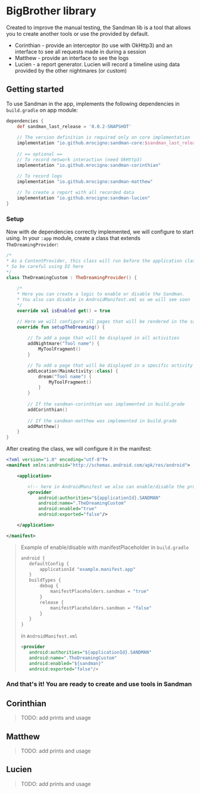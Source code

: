 # BigBrother library

Created to improve the manual testing, the Sandman lib is a tool that allows you to create another tools or use the provided by default.

* Corinthian - provide an interceptor (to use with OkHttp3) and an interface to see all requests made in during a session
* Matthew - provide an interface to see the logs
* Lucien - a report generator. Lucien will record a timeline using data provided by the other nightmares (or custom)


## Getting started

To use Sandman in the app, implements the following dependencies in `build.gradle` on app module:
```groovy
dependencies {
    def sandman_last_release = '0.0.2-SNAPSHOT'
    
    // The version definition is required only on core implementation
    implementation "io.github.mrocigno:sandman-core:$sandman_last_release"
    
    // == optional ==
    // To record network interaction (need OkHttp3)
    implementation "io.github.mrocigno:sandman-corinthian"

    // To record logs
    implementation "io.github.mrocigno:sandman-matthew"
    
    // To create a report with all recorded data
    implementation "io.github.mrocigno:sandman-lucien"
}
```

### Setup

Now with de dependencies correctly implemented, we will configure to start using.
In your `:app` module, create a class that extends `TheDreamingProvider`:
```kotlin
/*
* As a ContentProvider, this class will run before the application class
* So be careful using DI here
*/
class TheDreamingCustom : TheDreamingProvider() {
    
    /*
    * Here you can create a logic to enable or disable the Sandman.
    * You also can disable in AndroidManifest.xml as we will see soon
    */
    override val isEnabled get() = true

    // Here we will configure all pages that will be rendered in the sandman container
    override fun setupTheDreaming() {
        
        // To add a page that will be displayed in all activities
        addNightmare("Tool name") {
            MyToolFragment()
        }

        // To add a page that will be displayed in a specific activity
        addLocation(MainActivity::class) {
            dream("Tool name") {
                MyToolFragment()
            }
        }
        
        // If the sandman-corinthian was implemented in build.grade
        addCorinthian()
        
        // If the sandman-matthew was implemented in build.grade
        addMatthew()
    }
}
```

After creating the class, we will configure it in the manifest:
```xml
<?xml version="1.0" encoding="utf-8"?>
<manifest xmlns:android="http://schemas.android.com/apk/res/android">

    <application>

        <!-- here in AndroidManifest we also can enable/disable the provider using manifestPlaceholder -->
        <provider
            android:authorities="${applicationId}.SANDMAN"
            android:name=".TheDreamingCustom"
            android:enabled="true"
            android:exported="false"/>

    </application>

</manifest>
```

> Example of enable/disable with manifestPlaceholder
> in `build.gradle`
> ```groovy
> android {
>    defaultConfig {
>        applicationId "example.manifest.app"
>    }
>    buildTypes {
>        debug {
>            manifestPlaceholders.sandman = "true"
>        }
>        release {
>            manifestPlaceholders.sandman = "false"
>        }
>    }
> }
> ```
>
> in `AndroidManifest.xml`
> ```xml
> <provider
>    android:authorities="${applicationId}.SANDMAN"
>    android:name=".TheDreamingCustom"
>    android:enabled="${sandman}"
>    android:exported="false"/>
> ```

### And that's it! You are ready to create and use tools in Sandman

## Corinthian

> TODO: add prints and usage

## Matthew

> TODO: add prints and usage

## Lucien

> TODO: add prints and usage